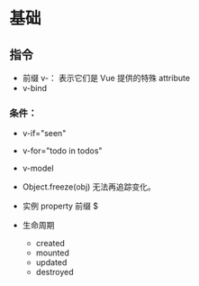 # 基础

## 指令
- 前缀 v-： 表示它们是 Vue 提供的特殊 attribute
- v-bind

### 条件：
- v-if="seen"
- v-for="todo in todos"
- v-model


- Object.freeze(obj) 无法再追踪变化。

- 实例 property 前缀 $

- 生命周期
  - created
  - mounted
  - updated
  - destroyed
